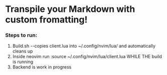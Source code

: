 # Transpile your Markdown with custom fromatting!


### Steps to run:
1. Build.sh --copies client.lua into ~/.config/nvim/lua/ and automatically cleans up
2. Inside neovim run :source ~/.config/nvim/lua/client.lua WHILE THE build is running
3. Backend is work in progress
